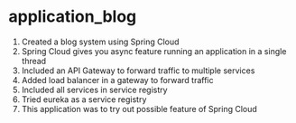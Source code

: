 # application_blog
1.	Created a blog system using Spring Cloud
2.	Spring Cloud gives you async feature running an application in a single thread
3.	Included an API Gateway to forward traffic to multiple services
4.	Added load balancer in a gateway to forward traffic
5.	Included all services in service registry
6.	Tried eureka as a service registry
7.	This application was to try out possible feature of Spring Cloud
